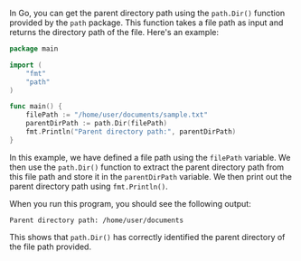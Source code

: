 In Go, you can get the parent directory path using the `path.Dir()` function provided by the `path` package. This function takes a file path as input and returns the directory path of the file. Here's an example:

```go
package main

import (
    "fmt"
    "path"
)

func main() {
    filePath := "/home/user/documents/sample.txt"
    parentDirPath := path.Dir(filePath)
    fmt.Println("Parent directory path:", parentDirPath)
}
```

In this example, we have defined a file path using the `filePath` variable. We then use the `path.Dir()` function to extract the parent directory path from this file path and store it in the `parentDirPath` variable. We then print out the parent directory path using `fmt.Println()`.

When you run this program, you should see the following output:

```
Parent directory path: /home/user/documents
```

This shows that `path.Dir()` has correctly identified the parent directory of the file path provided.